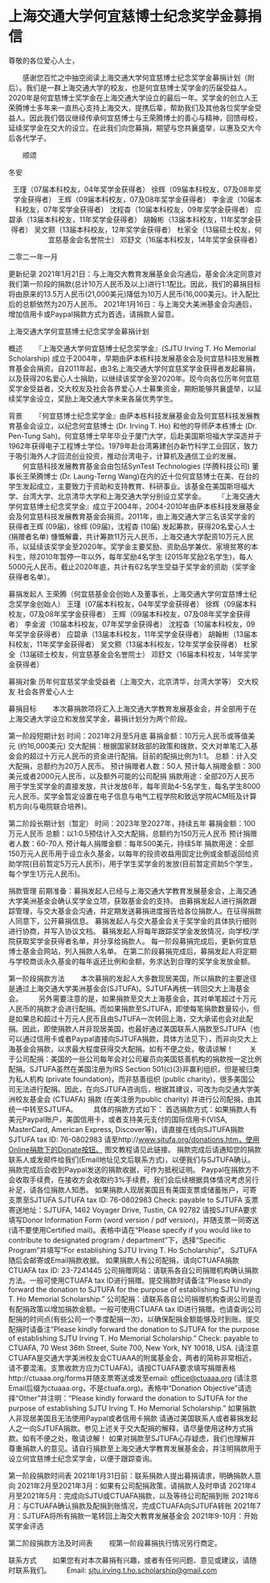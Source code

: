 # 上海交通大学何宜慈博士纪念奖学金募捐信

尊敬的各位爱心人士，

　　感谢您百忙之中抽空阅读上海交通大学何宜慈博士纪念奖学金募捐计划（附后）。我们是一群上海交通大学的校友，也是何宜慈博士奖学金的历届受益人。2020年是何宜慈博士奖学金在上海交通大学设立的最后一年。奖学金的创立人王荣腾博士多年来一直热心支持上海交大，提携后辈，帮助我们及其他各位奖学金受益人。因此我们倡议继续传承何宜慈博士与王荣腾博士的善心与精神，回馈母校，延续奖学金在交大的设立。在此我们向您募捐，期望与您共襄盛举，以惠及交大今后各代学子。

　　顺颂

冬安


<div align="right">
王瑾（07届本科校友，04年奖学金获得者）
徐辉（09届本科校友，07及08年奖学金获得者）
王辉（09届本科校友，07及08年奖学金获得者）
李金波（10届本科校友，07年奖学金获得者）
沈程杳（10届本科校友，09年奖学金获得者）
应碧承（13届本科校友，11年奖学金获得者）
胡翰彬（13届本科校友，11年奖学金获得者）
吴文颢（13届本科校友，12年奖学金获得者）
杜家全（13届硕士校友，何宜慈基金会名誉院士）
邓舒文（16届本科校友，14年奖学金获得者）
</div>


二零二一年一月




更新纪录
2021年1月21日：与上海交大教育发展基金会沟通后，基金会决定同意对我们第一阶段的捐款(总计10万人民币及以上)进行1:1配比。因此，我们的募捐目标将由原来的13.5万人民币(21,000美元)降低为10万人民币(16,000美元)。计入配比后的总额依然为20万人民币。
2021年1月16日：与上海交大美洲基金会沟通后，增加信用卡或Paypal捐款方式为首选，请捐款人留意。

上海交通大学何宜慈博士纪念奖学金募捐计划

概述
　　『上海交通大学何宜慈博士纪念奖学金』(SJTU Irving T. Ho Memorial Scholarship) 成立于2004年，早期由萨本栋科技发展基金会及何宜慈科技发展教育基金会捐资。自2011年起，由3名上海交通大学何宜慈奖学金获得者发起募捐，以及获得20名爱心人士捐助，以继续该奖学金至2020年。现今向各位历年何宜慈奖学金受益者，交大校友及社会各界爱心人士募集资金，期盼能够共襄盛举，以延续奖学金设立，奖励上海交通大学未来各届优秀学生。

背景
　　『何宜慈博士纪念奖学金』由萨本栋科技发展基金会及何宜慈科技发展教育基金会设立，以纪念何宜慈博士 (Dr. Irving T. Ho) 和他的导师萨本栋博士 (Dr. Pen-Tung Sah)。何宜慈博士早年毕业于厦门大学，后赴美国斯坦福大学深造并于1962年获得电子工程博士学位。1979年赴台湾筹建创办新竹科学工业园区，致力于吸引海外人才回流创业投资，推动台湾电子，计算机及通信工业的发展。
　　何宜慈科技发展教育基金会由包括SynTest Technologies (华腾科技公司) 董事长王荣腾博士 (Dr. Laung-Terng Wang)在内的近十位何宜慈博士在美、在台的学生发起成立，主要致力于资助和支持教育、科研事业。该基金在美国斯坦福大学、台湾大学、北京清华大学和上海交通大学分别设立奖学金。
　　『上海交通大学何宜慈博士纪念奖学金』成立于2004年，2004-2010年由萨本栋科技发展基金会及何宜慈科技发展教育基金会捐资。2011年，由上海交通大学三名该奖学金的获得者王辉 (09届)，徐辉 (09届)，沈程杳 (10届) 发起筹款，获得20名爱心人士 (捐赠者名单) 慷慨解囊，共计筹款11万元人民币，上海交通大学配资10万元人民币，以延续该奖学金至2020年。奖学金主要奖励、资助品学兼优、家境贫寒的本科生，除2010年暂停一年以外，每年奖励4名学生 (2015年奖励2名学生)，每人5000元人民币。截止2020年底，共计有62名学生受益于奖学金的资助（奖学金获得者名单）。

募捐发起人
王荣腾（何宜慈基金会创始人及董事长，上海交通大学何宜慈博士纪念奖学金创始人）
王瑾（07届本科校友，04年奖学金获得者）
徐辉（09届本科校友，07及08年奖学金获得者）
王辉（09届本科校友，07及08年奖学金获得者）
李金波（10届本科校友，07年奖学金获得者）
沈程杳（10届本科校友，09年奖学金获得者）
应碧承（13届本科校友，11年奖学金获得者）
胡翰彬（13届本科校友，11年奖学金获得者）
吴文颢（13届本科校友，12年奖学金获得者）
杜家全（13届硕士校友，何宜慈基金会名誉院士）
邓舒文（16届本科校友，14年奖学金获得者）

募捐对象
历年何宜慈奖学金受益者（上海交大，北京清华，台湾大学等）
交大校友
社会各界爱心人士

募捐目标
　　本次募捐款项将汇入上海交通大学教育发展基金会，并全部用于在上海交通大学设立和发放奖学金，募捐计划分为两个阶段。

第一阶段短期计划
时间：2021年2月至5月底
募捐金额：10万元人民币或等值美元 (约16,000美元)
交大配捐：根据国家财政部的政策和拨款，交大对单笔汇入基金会的超过十万元人民币的资金进行配捐。目前的配捐比例为1:1。
总额：计入交大配捐，总额约为20万人民币。
预计捐赠者人数：50人
预计每人捐赠金额：300美元或者2000元人民币，以及额外可能的公司配捐
捐款用途：全部20万人民币用于学生奖学金的直接发放，共计发放6年，每年资助4-5名学生，每名学生8000元人民币。奖学金暂定设置在电子信息与电气工程学院和致远学院ACM班及计算机方向(与电院联合培养)。

第二阶段长期计划（暂定）
时间：2023年至2027年，持续五年
募捐金额：100万元人民币
总额：以1:0.5预估计入交大配捐，总额约为150万元人民币
预计捐赠者人数：60-70人
预计每人捐赠金额：每年500美元，持续5年
捐款用途：全部150万元人民币用于设立永久基金，以每年的投资收益用固定比例或金额返回给资助学院(目前暂定5万元人民币)，用于学生奖学金的发放(目前暂定资助5个学生，每个学生1万元人民币)。

捐款管理
前期准备：募捐发起人已经与上海交通大学教育发展基金会，上海交通大学美洲基金会确认奖学金立项，获取基金会的支持。
由募捐发起人进行捐款跟踪管理，与交大基金会沟通，并定期发送募捐进度报告给各位捐款人。在征得捐款人同意下，公开募捐信息。
募捐发起人与交大基金会关于奖学金的具体执行细则进行协商，并写入协议文档。
募捐发起人将每年跟踪奖学金发放情况，向学校/学院获取奖学金获得者名单，并分享给捐款人。
每一阶段募捐完成后，更新何宜慈博士基金会网站，列入捐款人名单。
在第二阶段募捐完成后，募捐发起人将定期与学校商谈永久基金的每年返还比例和金额，务求达到合理的奖学金发放金额。

第一阶段捐款方法
　　本次募捐的发起人大多数现居美国，所以捐款的主要途径是通过上海交通大学美洲基金会(SJTUFA)。SJTUFA再统一转回交大上海基金会。
　　另外需要注意的是，如果捐款至交大上海基金会，其对单笔超过十万元人民币的捐款才会进行配捐。而如果捐款至SJTUFA，即使每笔捐款数量较小，但是如果总和超过十万元人民币且由SJTUFA一次转回上海，交大承诺也会对此配捐。因此，即使捐款人并非现居美国，也最好通过美国联系人捐款至SJTUFA（也可以通过信用卡或者Paypal直接向SJTUFA捐款，具体方法见下），而非向交大上海基金会捐款，以求最大程度获得交大配捐。如有不便之处，敬请谅解！
　　关于公司配捐：美国的一些公司每年会对公司雇员向美国慈善机构的捐款按一定比例配捐。SJTUFA虽然在美国注册为IRS Section 501(c)(3)非赢利组织，但是被归类为私人机构 (private foundation)，而非慈善组织 (public charity)，很多美国公司无法进行配捐。因此，在向SJTUFA咨询后，根据其建议，可改为向交通大学美洲校友基金会 (CTUAFA) 捐款 (在美注册为public charity) 并进行公司配捐，由其统一中转至SJTUFA。
　　具体的捐款方式如下：
首选捐款方式：如果捐款人有美元Paypal账户，美国信用卡，或者支持美元支付的国际信用卡(VISA, MasterCard, American Express, Discover等)，请直接在线向SJTUFA捐款
SJTUFA tax ID: 76-0802983
请至http://www.sjtufa.org/donations.htm，使用Online捐款下的Donate按钮。
图文教程请见此链接。
捐款完成后请通知您的捐款联系人或发邮件给我们(Email地址见文后联系方式)，以便我们与SJTUFA确认。
捐款完成后会收到Paypal发送的捐款收据，可作为抵税证明。
Paypal在捐款方不会收取手续费，在接收方会收取约3%手续费，我们会后续根据具体情况考虑另行补足，请各位捐款人知悉。
如果捐款人现居美国且有美国支票或储蓄账户，可寄支票至SJTUFA
SJTUFA tax ID: 76-0802983
Check: payable to SJTUFA
支票寄送地址：SJTUFA, 1462 Voyager Drive, Tustin, CA 92782
请按SJTUFA要求填写Donor Information Form (word version / pdf version)，并随支票一同寄送(请不要使用Certified mail)。表格中请在“Please specify if you would like to contribute to designated program / department”下，选择“Specific Program”并填写“For establishing SJTU Irving T. Ho Scholarship"。
SJTUFA随后会邮寄或Email捐款收据。
如果捐款人有公司配捐，请向CTUAFA捐款
CTUAFA tax ID:  23-7241445
公司捐赠网站：请联系各自公司捐赠机构确认捐款方法。一般可使用CTUAFA tax ID进行捐赠。提交捐款时请备注“Please kindly forward the donation to SJTUFA for the purpose of establishing SJTU Irving T. Ho Memorial Scholarship.”
公司配捐：请联系各自公司捐赠机构查询公司是否有配捐政策以增加捐款金额。一般可使用CTUAFA tax ID进行捐赠。也请查询公司配捐的时间点(有些公司一个季度配捐一次)，以确保配捐金额能够及时到账。提交配捐时请备注“Please kindly forward the donation to SJTUFA for the purpose of establishing SJTU Irving T. Ho Memorial Scholarship.”
Check: payable to CTUAFA, 70 West 36th Street, Suite 700, New York, NY 10018, USA. (请注意CTUAFA是交通大学美洲校友会CTUAAA的附属基金会，两者的简称非常相近，请不要混淆。支票收款方应为CTUAFA)。请按CTUAFA要求填写捐赠表格http://ctuaaa.org/forms并随支票寄送或发至email: office@ctuaaa.org  (请注意Email后缀为ctuaaa.org，不是ctuafa.org)。表格中“Donation Objective”请选择“Other”并注明：“Please kindly forward the donation to SJTUFA for the purpose of establishing SJTU Irving T. Ho Memorial Scholarship.”
如果捐款人非现居美国且无法使用Paypal或者信用卡捐款
请通过美国联系人或者募捐发起人之一向SJTUFA捐款。参见上述关于交大配捐的解释，请尽量使用这种方式捐款。如有不便之处，敬请谅解！
如果对捐款至SJTUFA心存疑虑，我们也理解并尊重捐款人的意见。请自行捐款至上海交通大学教育发展基金会，并注明捐款用于设立何宜慈博士纪念奖学金，以便于跟踪查询。

第一阶段捐款时间表
2021年1月31日前：联系捐款人提出募捐请求，明确捐款人意向
2021年2月至2021年3月：如果有公司配捐政策，请捐款人及时申请
2021年4月至2021年5月：完成向SJTU或CTUAFA捐款，以及等待公司配捐到账
2021年6月：与CTUAFA确认捐款及配捐到账情况，完成CTUAFA向SJTUFA转账
2021年7月：SJTUFA将所有捐款一笔转回上海交大教育发展基金会
2021年9-10月：开始奖学金评选

第二阶段捐款方法及时间表
　　视第一阶段募捐执行情况另行商定。

联系方式
　　如果您有对本次募捐有兴趣，或者有任何问题、意见或建议，请随时联系我们。
　　Email: sjtu.irving.t.ho.scholarship@gmail.com
